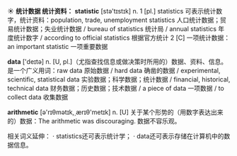 ☀ <span class="category">**统计数据 统计资料：**</span>
<span class="vocabulary">**statistic**</span> [stə'tɪstɪk] 
<span class="definition">n. 1 [pl.] statistics 可表示统计数字，统计资料：</span>population, trade, unemployment statistics 人口统计数据；贸易统计数据；失业统计数据 / bureau of statistics 统计局 / annual statistics 年度统计数字 / according to official statistics 根据官方统计 <span class="definition">2 [C] 一项统计数据：</span>an important statistic 一项重要数据

<span class="vocabulary">**data**</span> ['deɪtə] 
<span class="definition">n. [U, pl.]（尤指查找信息或做决策时所用的）数据、资料、信息。是一个广义用词：</span>raw data 原始数据 / hard data 确凿的数据 / experimental, scientific, statistical data 实验数据；科学数据；统计数据 / financial, historical, technical data 财务数据；历史数据；技术数据 / a piece of data 一项数据 / to collect data 收集数据

<span class="vocabulary">**arithmetic**</span> [ə'rɪθmətɪk,͵ærɪθ'metɪk] 
<span class="definition">n. [U] 关于某个形势的（用数字表达出来的）数据：</span>The arithmetic was discouraging. 数据不容乐观。

相关词义延伸：
· statistics还可表示统计学；
· data还可表示存储在计算机中的数据信息。
